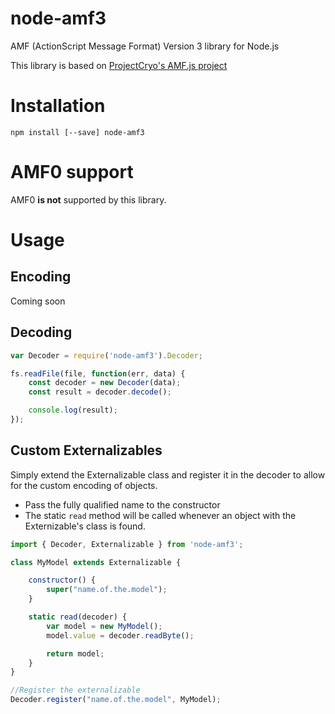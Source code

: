 # node-amf3
AMF (ActionScript Message Format) Version 3 library for Node.js

This library is based on [ProjectCryo's AMF.js project](https://github.com/ProjectCryo/AMF.js)

# Installation

    npm install [--save] node-amf3

# AMF0 support

AMF0 **is not** supported by this library.

# Usage

## Encoding

Coming soon

## Decoding

```javascript
var Decoder = require('node-amf3').Decoder;

fs.readFile(file, function(err, data) {
    const decoder = new Decoder(data);
    const result = decoder.decode();

    console.log(result);
});
```

## Custom Externalizables
Simply extend the Externalizable class and register it in the decoder to allow for the custom encoding of objects.

* Pass the fully qualified name to the constructor
* The static `read` method will be called whenever an object with the Externizable's class is found.

```javascript
import { Decoder, Externalizable } from 'node-amf3';

class MyModel extends Externalizable {

    constructor() {
        super("name.of.the.model");
    }

    static read(decoder) {
        var model = new MyModel();
        model.value = decoder.readByte();

        return model;
    }
}

//Register the externalizable
Decoder.register("name.of.the.model", MyModel);
```
